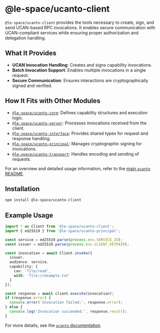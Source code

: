 # @le-space/ucanto-client

`@le-space/ucanto-client` provides the tools necessary to create, sign, and send UCAN-based RPC invocations. It enables secure communication with UCAN-compliant services while ensuring proper authorization and delegation handling.

## What It Provides

- **UCAN Invocation Handling**: Creates and signs capability invocations.
- **Batch Invocation Support**: Enables multiple invocations in a single request.
- **Secure Communication**: Ensures interactions are cryptographically signed and verified.

## How It Fits with Other Modules

- [`@le-space/ucanto-core`](../core/README.md): Defines capability structures and execution logic.
- [`@le-space/ucanto-server`](../server/README.md): Processes invocations received from the client.
- [`@le-space/ucanto-interface`](../interface/README.md): Provides shared types for request and response handling.
- [`@le-space/ucanto-principal`](../principal/README.md): Manages cryptographic signing for invocations.
- [`@le-space/ucanto-transport`](../transport/README.md): Handles encoding and sending of requests.

For an overview and detailed usage information, refer to the [main `ucanto` README](../../Readme.md).

## Installation
```sh
npm install @le-space/ucanto-client
```

## Example Usage
```ts
import * as Client from '@le-space/ucanto-client';
import { ed25519 } from '@le-space/ucanto-principal';

const service = ed25519.parse(process.env.SERVICE_ID);
const issuer = ed25519.parse(process.env.CLIENT_KEYPAIR);

const invocation = await Client.invoke({
  issuer,
  audience: service,
  capability: {
    can: 'file/read',
    with: 'file://example.txt'
  }
});

const response = await client.execute(invocation);
if (response.error) {
  console.error('Invocation failed:', response.error);
} else {
  console.log('Invocation succeeded:', response.result);
}
```

For more details, see the [`ucanto` documentation](https://github.com/storacha/ucanto).